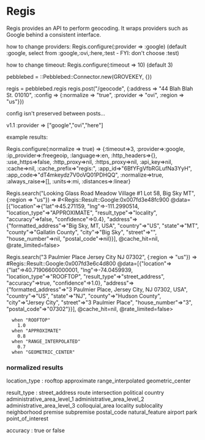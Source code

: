 # Regis

Regis provides an API to perform geocoding. It wraps providers such as Google behind a consistent interface.

how to change providers:  Regis.configure(:provider => :google) (default :google, select from :google,:ovi,:here,:test - FYI: don't choose :test)

how to change timeout:  Regis.configure(:timeout => 10)  (default 3)


pebblebed = ::Pebblebed::Connector.new(GROVEKEY, {})

regis = pebblebed.regis
regis.post("/geocode", {:address => "44 Blah Blah St. 01010", :config => {:normalize => "true", :provider => "ovi", :region => "us"}})

config isn't preserved between posts...

v1.1
:provider => ["google","ovi","here"]

example results:

Regis.configure(:normalize => true)
 => {:timeout=>3, :provider=>:google, :ip_provider=>:freegeoip, :language=>:en, :http_headers=>{}, :use_https=>false, :http_proxy=>nil, :https_proxy=>nil, :api_key=>nil, :cache=>nil, :cache_prefix=>"regis:", :app_id=>"6BfYFgVfbRGLufNa3YyH", :app_code=>"dT4mkeydz7V0oVQ01PDHQQ", :normalize=>true, :always_raise=>[], :units=>:mi, :distances=>:linear}

Regis.search("Looking Glass Road Meadow Village #1 Lot 58, Big Sky MT", {:region => "us"})
 => #<Regis::Result::Google:0x007fd3e48fc900 @data=[{"location"=>{"lat"=>45.271159, "lng"=>-111.2990514, "location_type"=>"APPROXIMATE", "result_type"=>"locality", "accuracy"=>false, "confidence"=>0.4}, "address"=>{"formatted_address"=>"Big Sky, MT, USA", "country"=>"US", "state"=>"MT", "county"=>"Gallatin County", "city"=>"Big Sky", "street"=>"", "house_number"=>nil, "postal_code"=>nil}}], @cache_hit=nil, @rate_limited=false>

Regis.search("3 Paulmier Place Jersey City NJ 07302", {:region => "us"})
 => #Regis::Result::Google:0x007fd3e6c4d800 @data=[{"location"=>{"lat"=>40.71906600000001, "lng"=>-74.0459939, "location_type"=>"ROOFTOP", "result_type"=>"street_address", "accuracy"=>true, "confidence"=>1.0}, "address"=>{"formatted_address"=>"3 Paulmier Place, Jersey City, NJ 07302, USA", "country"=>"US", "state"=>"NJ", "county"=>"Hudson County", "city"=>"Jersey City", "street"=>"3 Paulmier Place", "house_number"=>"3", "postal_code"=>"07302"}}], @cache_hit=nil, @rate_limited=false>


      when "ROOFTOP"
        1.0
      when "APPROXIMATE"
        0.8
      when "RANGE_INTERPOLATED"
        0.7
      when "GEOMETRIC_CENTER"


### normalized results
location_type :
  rooftop approximate range_interpolated geometric_center

result_type :
  street_address route intersection political country administrative_area_level_1
  administrative_area_level_2 administrative_area_level_3 colloquial_area locality
  sublocality neighborhood premise subpremise postal_code natural_feature airport
  park point_of_interest

accuracy :
  true or false

